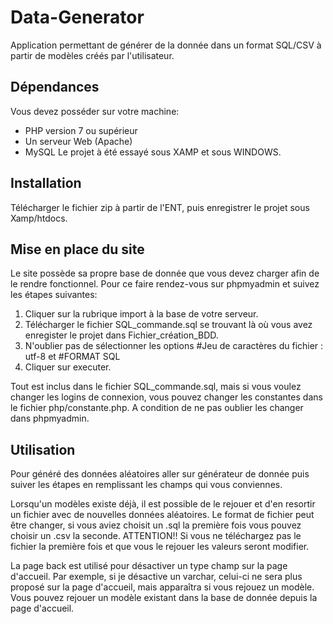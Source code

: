 # Data-Generator


Application permettant de générer de la donnée dans un format SQL/CSV à partir de modèles créés par l'utilisateur.

## Dépendances

Vous devez posséder sur votre machine:

* PHP version 7 ou supérieur
* Un serveur Web (Apache)
* MySQL
Le projet à été essayé sous XAMP et sous WINDOWS.

## Installation

Télécharger le fichier zip à partir de l'ENT, puis enregistrer le projet sous Xamp/htdocs.

## Mise en place du site

Le site possède sa propre base de donnée que vous devez charger afin de le rendre fonctionnel.
Pour ce faire rendez-vous sur phpmyadmin et suivez les étapes suivantes:

  1. Cliquer sur la rubrique import à la base de votre serveur.
  2. Télécharger le fichier SQL_commande.sql se trouvant là où vous avez enregister le projet dans Fichier_création_BDD.
  3. N'oublier pas de sélectionner les options #Jeu de caractères du fichier : utf-8 et #FORMAT SQL
  4. Cliquer sur executer.


Tout est inclus dans le fichier SQL_commande.sql, mais si vous voulez changer les logins de connexion, vous pouvez changer les constantes dans le fichier php/constante.php.
A condition de ne pas oublier les changer dans phpmyadmin.


## Utilisation

Pour généré des données aléatoires aller sur générateur de donnée puis suiver les étapes en remplissant les champs qui vous conviennes.

Lorsqu'un modèles existe déjà, il est possible de le rejouer et d'en resortir un fichier avec de nouvelles données aléatoires.
Le format de fichier peut être changer, si vous aviez choisit un .sql la première fois vous pouvez choisir un .csv la seconde.
ATTENTION!! Si vous ne téléchargez pas le fichier la première fois et que vous le rejouer les valeurs seront modifier.

La page back est utilisé pour désactiver un type champ sur la page d'accueil. Par exemple, si je désactive un varchar, celui-ci ne sera plus proposé sur la page d'accueil, mais apparaîtra si vous rejouez un modèle. Vous pouvez rejouer un modèle existant dans la base de donnée depuis la page d'accueil.
